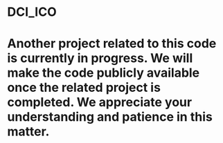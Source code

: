 # DCI_ICO
# Another project related to this code is currently in progress. We will make the code publicly available once the related project is completed. We appreciate your understanding and patience in this matter.

